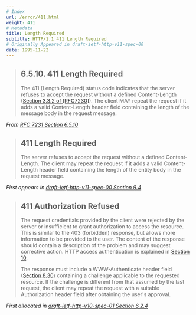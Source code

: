 ```yaml
---
# Index
url: /error/411.html
weight: 411
# Metadata
title: Length Required
subtitle: HTTP/1.1 411 Length Required
# Originally Appeared in draft-ietf-http-v11-spec-00
date: 1995-11-22
---
```


> ## 6.5.10.  411 Length Required
>
> The 411 (Length Required) status code indicates that the server
> refuses to accept the request without a defined Content-Length
> ([Section 3.3.2 of [RFC7230]](https://tools.ietf.org/html/rfc7230#section-3.3.2)).
> The client MAY repeat the request if
> it adds a valid Content-Length header field containing the length of
> the message body in the request message.

<cite>From [RFC 7231 Section 6.5.10](https://tools.ietf.org/html/rfc7231#section-6.5.10)</cite>

> ## 411 Length Required
>
> The server refuses to accept the request without a defined
> Content-Length. The client may repeat the request if it adds a
> valid Content-Length header field containing the length of the
> entity body in the request message.

<cite>First appears in [draft-ietf-http-v11-spec-00 Section 9.4](https://tools.ietf.org/html/draft-ietf-http-v11-spec-00#section-9.4)</cite>

> ## 411 Authorization Refused
>
> The request credentials provided by the client were rejected by the
> server or insufficient to grant authorization to access the
> resource. This is similar to the 403 (forbidden) response, but
> allows more information to be provided to the user. The content of
> the response should contain a description of the problem and may
> suggest corrective action. HTTP access authentication is explained
> in [Section 10](https://tools.ietf.org/html/draft-ietf-http-v10-spec-01#section-10).
>
> The response must include a WWW-Authenticate header field
> ([Section 8.30](https://tools.ietf.org/html/draft-ietf-http-v10-spec-01#section-8.30))
> containing a challenge applicable to the requested
> resource. If the challenge is different from that assumed by the
> last request, the client may repeat the request with a suitable
> Authorization header field after obtaining the user's approval.

<cite>First allocated in [draft-ietf-http-v10-spec-01 Section 6.2.4](https://tools.ietf.org/html/draft-ietf-http-v10-spec-01#section-6.2.4)</cite>
